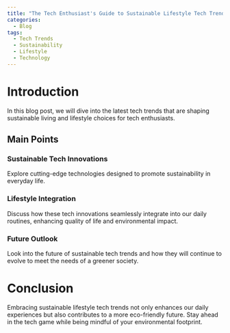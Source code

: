 ```yaml
---
title: "The Tech Enthusiast's Guide to Sustainable Lifestyle Tech Trends"
categories:
  - Blog
tags:
  - Tech Trends
  - Sustainability
  - Lifestyle
  - Technology
---
```


# Introduction
In this blog post, we will dive into the latest tech trends that are shaping sustainable living and lifestyle choices for tech enthusiasts.

## Main Points
### Sustainable Tech Innovations
Explore cutting-edge technologies designed to promote sustainability in everyday life.

### Lifestyle Integration
Discuss how these tech innovations seamlessly integrate into our daily routines, enhancing quality of life and environmental impact.

### Future Outlook
Look into the future of sustainable tech trends and how they will continue to evolve to meet the needs of a greener society.

# Conclusion
Embracing sustainable lifestyle tech trends not only enhances our daily experiences but also contributes to a more eco-friendly future. Stay ahead in the tech game while being mindful of your environmental footprint.